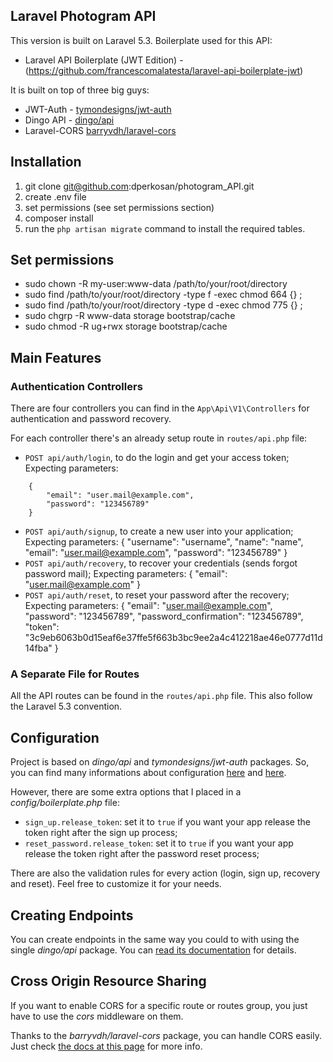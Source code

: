 ## Laravel Photogram API

This version is built on Laravel 5.3. Boilerplate used for this API:

* Laravel API Boilerplate (JWT Edition) - (https://github.com/francescomalatesta/laravel-api-boilerplate-jwt)

It is built on top of three big guys:

* JWT-Auth - [tymondesigns/jwt-auth](https://github.com/tymondesigns/jwt-auth)
* Dingo API - [dingo/api](https://github.com/dingo/api)
* Laravel-CORS [barryvdh/laravel-cors](http://github.com/barryvdh/laravel-cors)

## Installation

1. git clone git@github.com:dperkosan/photogram_API.git
2. create .env file
3. set permissions (see set permissions section)
4. composer install
5. run the `php artisan migrate` command to install the required tables.

## Set permissions

* sudo chown -R my-user:www-data /path/to/your/root/directory
* sudo find /path/to/your/root/directory -type f -exec chmod 664 {} \;    
* sudo find /path/to/your/root/directory -type d -exec chmod 775 {} \;
* sudo chgrp -R www-data storage bootstrap/cache
* sudo chmod -R ug+rwx storage bootstrap/cache

## Main Features

### Authentication Controllers

There are four controllers you can find in the `App\Api\V1\Controllers` for authentication and password recovery.

For each controller there's an already setup route in `routes/api.php` file:

* `POST api/auth/login`, to do the login and get your access token;
    Expecting parameters:
```
    {
        "email": "user.mail@example.com",
        "password": "123456789"
    }
```
* `POST api/auth/signup`, to create a new user into your application;
    Expecting parameters:
    {
        "username": "username",
        "name": "name",
        "email": "user.mail@example.com",
        "password": "123456789"
    }
* `POST api/auth/recovery`, to recover your credentials (sends forgot password mail);
    Expecting parameters:
    {
        "email": "user.mail@example.com"
    }
* `POST api/auth/reset`, to reset your password after the recovery;
    Expecting parameters:
    {
        "email": "user.mail@example.com",
        "password": "123456789",
        "password_confirmation": "123456789",
        "token": "3c9eb6063b0d15eaf6e37ffe5f663b3bc9ee2a4c412218ae46e0777d11d14fba"
    }

### A Separate File for Routes

All the API routes can be found in the `routes/api.php` file. This also follow the Laravel 5.3 convention.

## Configuration

Project is based on _dingo/api_ and _tymondesigns/jwt-auth_ packages. So, you can find many informations about configuration <a href="https://github.com/tymondesigns/jwt-auth/wiki/Configuration" target="_blank">here</a> and <a href="https://github.com/dingo/api/wiki/Configuration">here</a>.

However, there are some extra options that I placed in a _config/boilerplate.php_ file:

* `sign_up.release_token`: set it to `true` if you want your app release the token right after the sign up process;
* `reset_password.release_token`: set it to `true` if you want your app release the token right after the password reset process;

There are also the validation rules for every action (login, sign up, recovery and reset). Feel free to customize it for your needs.

## Creating Endpoints

You can create endpoints in the same way you could to with using the single _dingo/api_ package. You can <a href="https://github.com/dingo/api/wiki/Creating-API-Endpoints" target="_blank">read its documentation</a> for details.

## Cross Origin Resource Sharing

If you want to enable CORS for a specific route or routes group, you just have to use the _cors_ middleware on them.

Thanks to the _barryvdh/laravel-cors_ package, you can handle CORS easily. Just check <a href="https://github.com/barryvdh/laravel-cors" target="_blank">the docs at this page</a> for more info.
